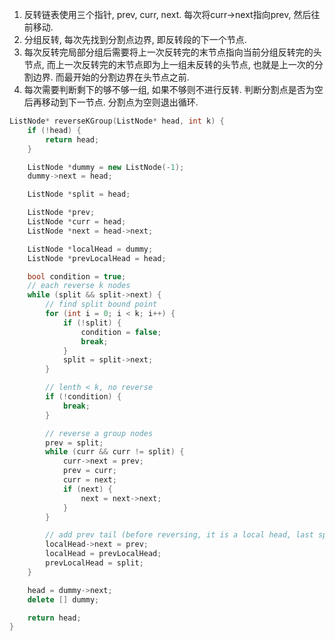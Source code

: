 1. 反转链表使用三个指针, prev, curr, next. 每次将curr->next指向prev, 然后往前移动.
2. 分组反转, 每次先找到分割点边界, 即反转段的下一个节点.
3. 每次反转完局部分组后需要将上一次反转完的末节点指向当前分组反转完的头节点, 而上一次反转完的末节点即为上一组未反转的头节点, 也就是上一次的分割边界. 而最开始的分割边界在头节点之前. 
4. 每次需要判断剩下的够不够一组, 如果不够则不进行反转. 判断分割点是否为空后再移动到下一节点. 分割点为空则退出循环.

```c++
ListNode* reverseKGroup(ListNode* head, int k) {
	if (!head) {
		return head;
	}

	ListNode *dummy = new ListNode(-1);
	dummy->next = head;

	ListNode *split = head;

	ListNode *prev;
	ListNode *curr = head;
	ListNode *next = head->next;

	ListNode *localHead = dummy;
	ListNode *prevLocalHead = head;

	bool condition = true;
	// each reverse k nodes
	while (split && split->next) {
		// find split bound point
		for (int i = 0; i < k; i++) {
			if (!split) {
				condition = false;
				break;
			}
			split = split->next;
		}

		// lenth < k, no reverse
		if (!condition) {
			break;
		}

		// reverse a group nodes
		prev = split;
		while (curr && curr != split) {
			curr->next = prev;
			prev = curr;
			curr = next;
			if (next) {
				next = next->next;
			}
		}

		// add prev tail (before reversing, it is a local head, last split bound, too)
		localHead->next = prev;
		localHead = prevLocalHead;
		prevLocalHead = split;
	}

	head = dummy->next;
	delete [] dummy;

	return head;
}
```